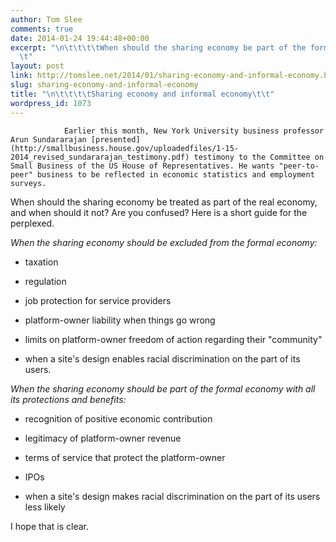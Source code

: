 ```yaml
---
author: Tom Slee
comments: true
date: 2014-01-24 19:44:48+00:00
excerpt: "\n\t\t\t\tWhen should the sharing economy be part of the formal economy?\t\
  \t"
layout: post
link: http://tomslee.net/2014/01/sharing-economy-and-informal-economy.html
slug: sharing-economy-and-informal-economy
title: "\n\t\t\t\tSharing economy and informal economy\t\t"
wordpress_id: 1073
---
```



				Earlier this month, New York University business professor Arun Sundararajan [presented](http://smallbusiness.house.gov/uploadedfiles/1-15-2014_revised_sundararajan_testimony.pdf) testimony to the Committee on Small Business of the US House of Representatives. He wants "peer-to-peer" business to be reflected in economic statistics and employment surveys.

When should the sharing economy be treated as part of the real economy, and when should it not? Are you confused? Here is a short guide for the perplexed.

_When the sharing economy should be excluded from the formal economy:_



	
  * taxation

	
  * regulation

	
  * job protection for service providers

	
  * platform-owner liability when things go wrong

	
  * limits on platform-owner freedom of action regarding their "community"

	
  * when a site's design enables racial discrimination on the part of its users.


_When the sharing economy should be part of the formal economy with all its protections and benefits:_



	
  * recognition of positive economic contribution

	
  * legitimacy of platform-owner revenue

	
  * terms of service that protect the platform-owner

	
  * IPOs

	
  * when a site's design makes racial discrimination on the part of its users less likely


I hope that is clear.		
